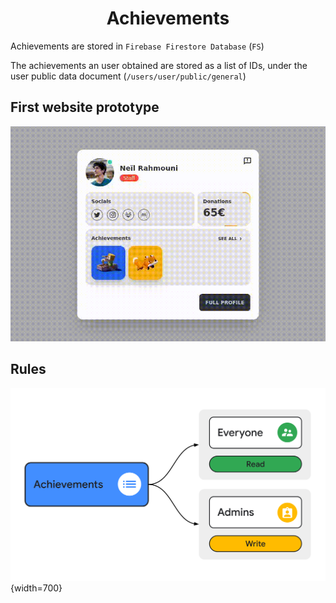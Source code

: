 <div align='center'>
    <h1><b>Achievements</b></h1>
</div>

Achievements are stored in `Firebase Firestore Database` (`FS`)

The achievements an user obtained are stored as a list of IDs, under the user public data document (`/users/user/public/general`)

## First website prototype

<a>![prototype](./prototype.gif "Prototype")</a>

## Rules

<a>![rules](./rules.svg "Rules"){width=700}</a>
